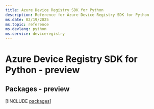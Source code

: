 ```yaml
---
title: Azure Device Registry SDK for Python
description: Reference for Azure Device Registry SDK for Python
ms.date: 02/19/2025
ms.topic: reference
ms.devlang: python
ms.service: deviceregistry
---
```

# Azure Device Registry SDK for Python - preview
## Packages - preview
[!INCLUDE [packages](device-registry-index.md)]